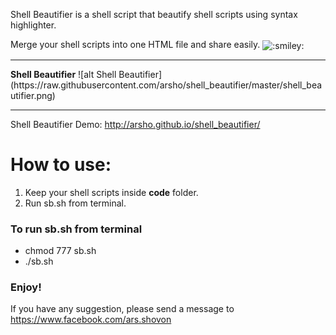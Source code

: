  <p>
Shell Beautifier is a shell script that beautify shell scripts using syntax highlighter.
 </p>
 <p>
Merge your shell scripts into one HTML file and share easily.
 <img class="emoji" title=":smiley:" alt=":smiley:" src="https://assets-cdn.github.com/images/icons/emoji/unicode/1f603.png" height="20" width="20" align="absmiddle">
 </p>
<hr>
<b>Shell Beautifier</b>
![alt Shell Beautifier](https://raw.githubusercontent.com/arsho/shell_beautifier/master/shell_beautifier.png)
<hr>

<p>
Shell Beautifier Demo: <a href="http://arsho.github.io/shell_beautifier/">http://arsho.github.io/shell_beautifier/</a>
<br/>

</p>


<h1>
<a id="how-to-use" class="anchor" href="#how-to-use" aria-hidden="true"><span class="octicon octicon-link"></span></a>How to use:</h1>

<ol>
<li>Keep your shell scripts inside <b>code</b> folder.</li>
<li>Run sb.sh from terminal.</li>
</ol>
<h3>To run sb.sh from terminal</h3>
<ul>
<li>chmod 777 sb.sh</li>
<li>./sb.sh</li>
</ul>

<h3>Enjoy!</h3>
<p>
If you have any suggestion, please send a message to <a href="https://www.facebook.com/ars.shovon">https://www.facebook.com/ars.shovon</a>
</p>
